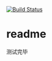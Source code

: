 [![Build Status](https://travis-ci.org/Inory50831/dida_backend.svg?branch=master)](https://travis-ci.org/Inory50831/dida_backend)


# readme

测试完毕

